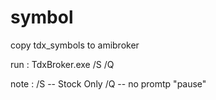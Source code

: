 # symbol
copy tdx_symbols to amibroker

run : 
TdxBroker.exe /S /Q

note :
/S -- Stock Only
/Q -- no promtp "pause"
